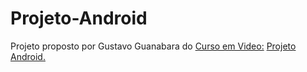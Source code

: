 # Projeto-Android
Projeto proposto por Gustavo Guanabara do <a href="https://www.cursoemvideo.com/">Curso em Video:</a>
<a href="https://gilvando141.github.io/Projeto-Android/Android.html">Projeto Android.</a>
